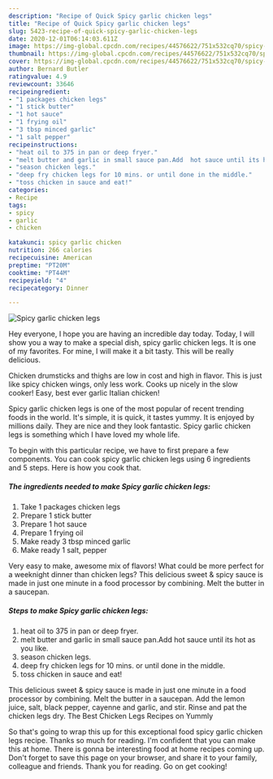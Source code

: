 ```yaml
---
description: "Recipe of Quick Spicy garlic chicken legs"
title: "Recipe of Quick Spicy garlic chicken legs"
slug: 5423-recipe-of-quick-spicy-garlic-chicken-legs
date: 2020-12-01T06:14:03.611Z
image: https://img-global.cpcdn.com/recipes/44576622/751x532cq70/spicy-garlic-chicken-legs-recipe-main-photo.jpg
thumbnail: https://img-global.cpcdn.com/recipes/44576622/751x532cq70/spicy-garlic-chicken-legs-recipe-main-photo.jpg
cover: https://img-global.cpcdn.com/recipes/44576622/751x532cq70/spicy-garlic-chicken-legs-recipe-main-photo.jpg
author: Bernard Butler
ratingvalue: 4.9
reviewcount: 33646
recipeingredient:
- "1 packages chicken legs"
- "1 stick butter"
- "1 hot sauce"
- "1 frying oil"
- "3 tbsp minced garlic"
- "1 salt pepper"
recipeinstructions:
- "heat oil to 375 in pan or deep fryer."
- "melt butter and garlic in small sauce pan.Add  hot sauce until its hot as you like."
- "season chicken legs."
- "deep fry chicken legs for 10 mins. or until done in the middle."
- "toss chicken in sauce and eat!"
categories:
- Recipe
tags:
- spicy
- garlic
- chicken

katakunci: spicy garlic chicken 
nutrition: 266 calories
recipecuisine: American
preptime: "PT20M"
cooktime: "PT44M"
recipeyield: "4"
recipecategory: Dinner

---
```



![Spicy garlic chicken legs](https://img-global.cpcdn.com/recipes/44576622/751x532cq70/spicy-garlic-chicken-legs-recipe-main-photo.jpg)

Hey everyone, I hope you are having an incredible day today. Today, I will show you a way to make a special dish, spicy garlic chicken legs. It is one of my favorites. For mine, I will make it a bit tasty. This will be really delicious.

Chicken drumsticks and thighs are low in cost and high in flavor. This is just like spicy chicken wings, only less work. Cooks up nicely in the slow cooker! Easy, best ever garlic Italian chicken!

Spicy garlic chicken legs is one of the most popular of recent trending foods in the world. It's simple, it is quick, it tastes yummy. It is enjoyed by millions daily. They are nice and they look fantastic. Spicy garlic chicken legs is something which I have loved my whole life.


To begin with this particular recipe, we have to first prepare a few components. You can cook spicy garlic chicken legs using 6 ingredients and 5 steps. Here is how you cook that.

<!--inarticleads1-->

##### The ingredients needed to make Spicy garlic chicken legs:

1. Take 1 packages chicken legs
1. Prepare 1 stick butter
1. Prepare 1 hot sauce
1. Prepare 1 frying oil
1. Make ready 3 tbsp minced garlic
1. Make ready 1 salt, pepper


Very easy to make, awesome mix of flavors! What could be more perfect for a weeknight dinner than chicken legs? This delicious sweet &amp; spicy sauce is made in just one minute in a food processor by combining. Melt the butter in a saucepan. 

<!--inarticleads2-->

##### Steps to make Spicy garlic chicken legs:

1. heat oil to 375 in pan or deep fryer.
1. melt butter and garlic in small sauce pan.Add  hot sauce until its hot as you like.
1. season chicken legs.
1. deep fry chicken legs for 10 mins. or until done in the middle.
1. toss chicken in sauce and eat!


This delicious sweet &amp; spicy sauce is made in just one minute in a food processor by combining. Melt the butter in a saucepan. Add the lemon juice, salt, black pepper, cayenne and garlic, and stir. Rinse and pat the chicken legs dry. The Best Chicken Legs Recipes on Yummly 

So that's going to wrap this up for this exceptional food spicy garlic chicken legs recipe. Thanks so much for reading. I'm confident that you can make this at home. There is gonna be interesting food at home recipes coming up. Don't forget to save this page on your browser, and share it to your family, colleague and friends. Thank you for reading. Go on get cooking!
